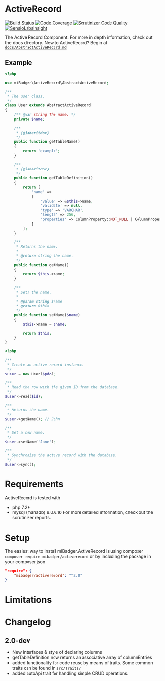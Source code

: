 # ActiveRecord

[![Build Status](https://scrutinizer-ci.com/g/miBadger/miBadger.ActiveRecord/badges/build.png?b=master)](https://scrutinizer-ci.com/g/miBadger/miBadger.ActiveRecord/build-status/master)
[![Code Coverage](https://scrutinizer-ci.com/g/miBadger/miBadger.ActiveRecord/badges/coverage.png?b=master)](https://scrutinizer-ci.com/g/miBadger/miBadger.ActiveRecord/?branch=master)
[![Scrutinizer Code Quality](https://scrutinizer-ci.com/g/miBadger/miBadger.ActiveRecord/badges/quality-score.png?b=master)](https://scrutinizer-ci.com/g/miBadger/miBadger.ActiveRecord/?branch=master)
[![SensioLabsInsight](https://insight.sensiolabs.com/projects/a413f3f7-2937-470b-968b-a1ab3abe2670/mini.png)](https://insight.sensiolabs.com/projects/a413f3f7-2937-470b-968b-a1ab3abe2670)

The Active Record Component.
For more in depth information, check out the docs directory.
New to ActiveRecord? Begin at [```docs/AbstractActiveRecord.md```](docs/AbstractActiveRecord.md)

## Example

```php
<?php

use miBadger\ActiveRecord\AbstractActiveRecord;

/**
 * The user class.
 */
class User extends AbstractActiveRecord
{
	/** @var string The name. */
	private $name;

	/**
	 * {@inheritdoc}
	 */
	public function getTableName()
	{
		return 'example';
	}

	/**
	 * {@inheritdoc}
	 */
	public function getTableDefinition() 
	{
		return [
			'name' =>
			[
				'value' => &$this->name,
				'validate' => null,
				'type' => 'VARCHAR',
				'length' => 256,
				'properties' => ColumnProperty::NOT_NULL | ColumnProperty::UNIQUE
			]
		];
	}

	/**
	 * Returns the name.
	 *
	 * @return string the name.
	 */
	public function getName()
	{
		return $this->name;
	}

	/**
	 * Sets the name.
	 *
	 * @param string $name
	 * @return $this
	 */
	public function setName($name)
	{
		$this->name = $name;

		return $this;
	}
}
```

```php
<?php

/**
 * Create an active record instance.
 */
$user = new User($pdo);

/**
 * Read the row with the given ID from the database.
 */
$user->read($id);

/**
 * Returns the name.
 */
$user->getName(); // John

/**
 * Set a new name.
 */
$user->setName('Jane');

/**
 * Synchronize the active record with the database.
 */
$user->sync();
```

# Requirements
ActiveRecord is tested with
- php 7.2+
- mysql (mariadb) 8.0.6.16
For more detailed information, check out the scrutinizer reports.

# Setup
The easiest way to install miBadger.ActiveRecord is using composer
```composer require mibadger/activerecord```
or by including the package in your composer.json
```json
"require": {
	"mibadger/activerecord": "^2.0"
}
```
# Limitations


# Changelog
## 2.0-dev
- New interfaces & style of declaring columns
- getTableDefinition now returns an associative array of columnEntries
- added functionality for code reuse by means of traits. Some common traits can be found in ```src/Traits/```
- added autoApi trait for handling simple CRUD operations.
